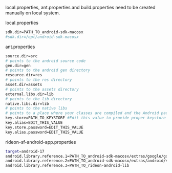 local.properties, ant.properties and build.properties need to be created manually on local system.

local.properties
```sh
sdk.dir=PATH_TO_android-sdk-macosx
#sdk.dir=/opt/android-sdk-macosx
```

ant.properties
```sh
source.dir=src
# points to the android source code
gen.dir=gen
# points to the android gen directory
resource.dir=res
# points to the res directory
asset.dir=assets
# points to the assets directory
external.libs.dir=lib
# points to the lib directory
native.libs.dir=lib
# points to the native libs
# points to a place where your classes are compiled and the Android packages are placed
key.store=PATH_TO_KEYSTORE #Edit this value to provide proper keystore path
key.alias=EDIT_THIS_VALUE
key.store.password=EDIT_THIS_VALUE
key.alias.password=EDIT_THIS_VALUE
```


rideon-sf-android-app.properties
```sh
target=android-17
android.library.reference.1=PATH_TO_android-sdk-macosx/extras/google/google_play_services/libproject/google-play-services_lib
android.library.reference.2=PATH_TO_android-sdk-macosx/extras/android/support/v7/appcompat
android.library.reference.3=PATH_TO_rideon-android-lib
```
